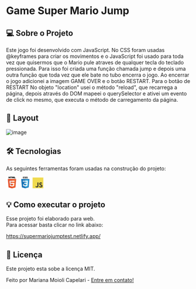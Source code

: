 # Game Super Mario Jump

## 💻 Sobre o Projeto
Este jogo foi desenvolvido com JavaScript. No CSS foram usadas @keyframes para criar os movimentos e o JavaScript foi usado para toda vez que quisermos que
o Mario pule atraves de qualquer tecla do teclado pressionada. Para isso foi criada uma função chamada jump e depois uma outra função que toda vez que ele
bate no tubo encerra o jogo. Ao encerrar o jogo adicionei a imagem GAME OVER e o botão RESTART. Para o botão de RESTART No objeto "location" usei
o método "reload", que recarrega a página, depois através do DOM mapeei o querySelector e ativei um evento de click no mesmo, que executa o método de
carregamento da página.

## 🎨 Layout

![image](https://github.com/marianamoiolicapelari/formulario-valida-senha/blob/main/Layoult%20formul%C3%A1rio%202.png)

## 🛠 Tecnologias

As seguintes ferramentas foram usadas na construção do projeto:

<code><img height="32" src="https://raw.githubusercontent.com/github/explore/80688e429a7d4ef2fca1e82350fe8e3517d3494d/topics/html/html.png" alt="HTML5"/></code>
<code><img height="32" src="https://raw.githubusercontent.com/github/explore/80688e429a7d4ef2fca1e82350fe8e3517d3494d/topics/css/css.png" alt="CSS"/></code>
<code><img height="30" src="https://github.com/devicons/devicon/blob/master/icons/javascript/javascript-original.svg" alt="JavaScript"/></code>

## 💡 Como executar o projeto

Esse projeto foi elaborado para web. </br>
Para acessar basta clicar no link abaixo:

https://supermariojumptest.netlify.app/

## 📝 Licença

Este projeto esta sobe a licença MIT.

Feito por Mariana Moioli Capelari - [Entre em contato!](https://www.linkedin.com/in/mariana-moioli-capelari/)
